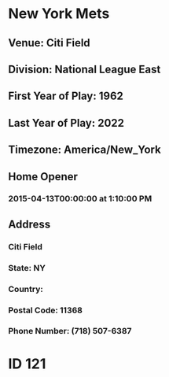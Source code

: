 # New York Mets
## Venue: Citi Field
## Division: National League East
## First Year of Play: 1962
## Last Year of Play: 2022
## Timezone: America/New_York
## Home Opener
### 2015-04-13T00:00:00 at 1:10:00 PM
## Address
### Citi Field
### State: NY
### Country: 
### Postal Code: 11368
### Phone Number: (718) 507-6387
# ID 121